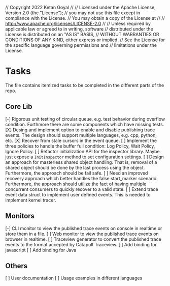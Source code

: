 // Copyright 2022 Ketan Goyal
// 
// Licensed under the Apache License, Version 2.0 (the "License");
// you may not use this file except in compliance with the License.
// You may obtain a copy of the License at
// 
//     http://www.apache.org/licenses/LICENSE-2.0
// 
// Unless required by applicable law or agreed to in writing, software
// distributed under the License is distributed on an "AS IS" BASIS,
// WITHOUT WARRANTIES OR CONDITIONS OF ANY KIND, either express or implied.
// See the License for the specific language governing permissions and
// limitations under the License.

# Tasks

The file contains itemized tasks to be completed in the different parts of the repo.

## Core Lib

[-] Rigorous unit testing of circular queue, e.g. test behavior during overflow condition. Furthmore there are some components which have missing tests. 
[X] Desing and implement option to enable and disable publishing trace events. The design should support multiple languages, e.g. cpp, python, etc.
[X] Recover from stale cursors in the event queue.
[ ] Implement the three policies to handle the buffer full condition: Log Policy, Wait Policy, Ignore Policy.
[ ] Refactor initialization API for the inspector library. Maybe just expose a `InitInspector` method to set configuration settings. 
[ ] Design an approach for masterless shared object handling. That is, removal of a shared object should be done by the last process using the object. Furthermore, the approach should be fail safe. 
[ ] Need an improved recovery approach which better handles the false start_marker scenario. Furthermore, the approach should utilize the fact of having multiple concurrent consumers to quickly recover to a valid state.
[ ] Extend trace event data struct to implement user defined events. This is needed to implement kernel tracer.

## Monitors

[-] CLI monitor to view the published trace events on console in realtime or store them in a file.
[ ] Web monitor to view the published trace events on browser in realtime.
[ ] Traceview generator to convert the published trace events to the format accepted by Catapult Traceview.
[ ] Add binding for javascript
[ ] Add binding for Java

## Others

[ ] User documentation
[ ] Usage examples in different languages
